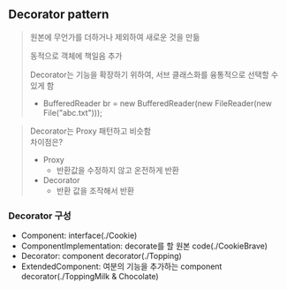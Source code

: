 ## Decorator pattern
> 원본에 무언가를 더하거나 제외하여 새로운 것을 만듦  
>
> 동적으로 객체에 책일음 추가  
>
> Decorator는 기능을 확장하기 위하여, 서브 클래스화를 융통적으로 선택할 수 있게 함
> + BufferedReader br = new BufferedReader(new FileReader(new File("abc.txt")));

> Decorator는 Proxy 패턴하고 비슷함  
> 차이점은?  
> + Proxy
>   + 반환값을 수정하지 않고 온전하게 반환
> + Decorator
>   + 반환 값을 조작해서 반환

### Decorator 구성
+ Component: interface(./Cookie)
+ ComponentImplementation: decorate를 할 원본 code(./CookieBrave)
+ Decorator: component decorator(./Topping)
+ ExtendedComponent: 여분의 기능을 추가하는 component decorator(./ToppingMilk & Chocolate)